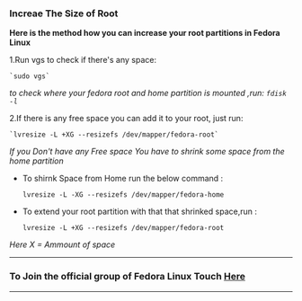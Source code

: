 ### Increae The Size of Root
  **Here is the method how you can increase your root partitions in Fedora Linux**

  1.Run vgs to check if there's any space:

    `sudo vgs`

  *to check where your fedora root and home partition is mounted ,run: `fdisk -l`*

  2.If there is any free space you can add it to your root, just run:

    `lvresize -L +XG --resizefs /dev/mapper/fedora-root`

  *If you Don't have any Free space You have to shrink some space from the home partition*

- To shirnk Space from Home run the below command :

    `lvresize -L -XG --resizefs /dev/mapper/fedora-home`

- To extend your root partition with that that shrinked space,run :

    `lvresize -L +XG --resizefs /dev/mapper/fedora-root`

*Here X = Ammount of space*

---
### To Join the official group of Fedora Linux Touch [Here](http://t.me/fedora)
---
